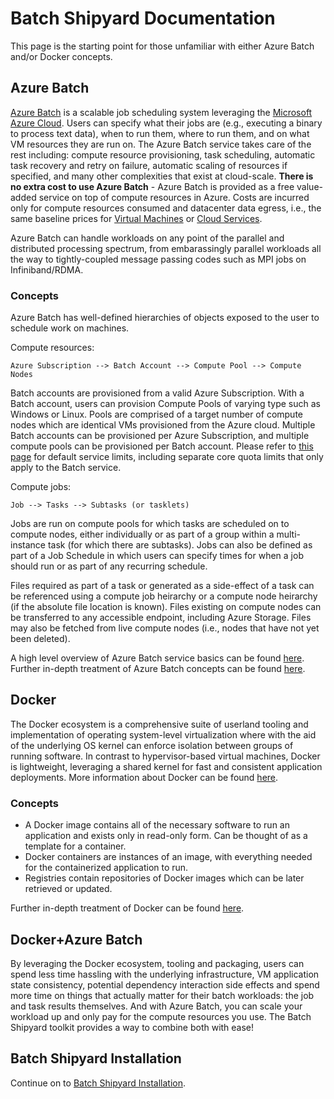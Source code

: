 # Batch Shipyard Documentation
This page is the starting point for those unfamiliar with either Azure Batch
and/or Docker concepts.

## Azure Batch
[Azure Batch](https://azure.microsoft.com/en-us/services/batch/) is a scalable
job scheduling system leveraging the
[Microsoft Azure Cloud](https://azure.microsoft.com). Users can specify what
their jobs are (e.g., executing a binary to process text data), when to run
them, where to run them, and on what VM resources they are run on. The Azure
Batch service takes care of the rest including: compute resource provisioning,
task scheduling, automatic task recovery and retry on failure, automatic
scaling of resources if specified, and many other complexities that exist
at cloud-scale. **There is no extra cost to use Azure Batch** - Azure Batch
is provided as a free value-added service on top of compute resources in
Azure. Costs are incurred only for compute resources consumed and datacenter
data egress, i.e., the same baseline prices for
[Virtual Machines](https://azure.microsoft.com/en-us/pricing/details/virtual-machines/)
or [Cloud Services](https://azure.microsoft.com/en-us/pricing/details/cloud-services/).

Azure Batch can handle workloads on any point of the parallel and distributed
processing spectrum, from embarassingly parallel workloads all the way to
tightly-coupled message passing codes such as MPI jobs on Infiniband/RDMA.

### Concepts
Azure Batch has well-defined hierarchies of objects exposed to the user to
schedule work on machines.

Compute resources:
```
Azure Subscription --> Batch Account --> Compute Pool --> Compute Nodes
```

Batch accounts are provisioned from a valid Azure Subscription. With a
Batch account, users can provision Compute Pools of varying type such as
Windows or Linux. Pools are comprised of a target number of compute nodes
which are identical VMs provisioned from the Azure cloud. Multiple Batch
accounts can be provisioned per Azure Subscription, and multiple compute
pools can be provisioned per Batch account. Please refer to
[this page](https://docs.microsoft.com/en-us/azure/batch/batch-quota-limit)
for default service limits, including separate core quota limits that only
apply to the Batch service.

Compute jobs:
```
Job --> Tasks --> Subtasks (or tasklets)
```

Jobs are run on compute pools for which tasks are scheduled on to compute
nodes, either individually or as part of a group within a multi-instance
task (for which there are subtasks). Jobs can also be defined as part of a
Job Schedule in which users can specify times for when a job should run or
as part of any recurring schedule.

Files required as part of a task or generated as a side-effect of a task
can be referenced using a compute job heirarchy or a compute node heirarchy
(if the absolute file location is known). Files existing on compute nodes can
be transferred to any accessible endpoint, including Azure Storage. Files
may also be fetched from live compute nodes (i.e., nodes that have not yet
been deleted).

A high level overview of Azure Batch service basics can be found
[here](https://azure.microsoft.com/en-us/documentation/articles/batch-technical-overview/).
Further in-depth treatment of Azure Batch concepts can be found
[here](https://azure.microsoft.com/en-us/documentation/articles/batch-api-basics/).

## Docker
The Docker ecosystem is a comprehensive suite of userland tooling and
implementation of operating system-level virtualization where with the aid of
the underlying OS kernel can enforce isolation between groups of running
software. In contrast to hypervisor-based virtual machines, Docker is
lightweight, leveraging a shared kernel for fast and consistent application
deployments. More information about Docker can be found
[here](https://www.docker.com/what-docker).

### Concepts
* A Docker image contains all of the necessary software to run an application
  and exists only in read-only form. Can be thought of as a template for a
  container.
* Docker containers are instances of an image, with everything needed for
  the containerized application to run.
* Registries contain repositories of Docker images which can be later
  retrieved or updated.

Further in-depth treatment of Docker can be found
[here](https://docs.docker.com/engine/understanding-docker/).

## Docker+Azure Batch
By leveraging the Docker ecosystem, tooling and packaging, users can spend
less time hassling with the underlying infrastructure, VM application state
consistency, potential dependency interaction side effects and spend more
time on things that actually matter for their batch workloads: the job and
task results themselves. And with Azure Batch, you can scale your workload up
and only pay for the compute resources you use. The Batch Shipyard toolkit
provides a way to combine both with ease!

## Batch Shipyard Installation
Continue on to
[Batch Shipyard Installation](01-batch-shipyard-installation.md).
